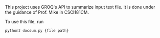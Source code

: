 This project uses GROQ's API to summarize input text file. It is done under the guidance of Prof. Mike in CSCI181CM.

To use this file, run 
```{bash}
python3 docsum.py {file path}
```
